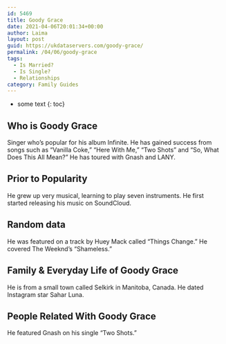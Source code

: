 ```yaml
---
id: 5469
title: Goody Grace
date: 2021-04-06T20:01:34+00:00
author: Laima
layout: post
guid: https://ukdataservers.com/goody-grace/
permalink: /04/06/goody-grace
tags:
  - Is Married?
  - Is Single?
  - Relationships
category: Family Guides
---
```


* some text
{: toc}


## Who is Goody Grace
                  
                  
                  
Singer who&#8217;s popular for his album Infinite. He has gained success from songs such as &#8220;Vanilla Coke,&#8221; &#8220;Here With Me,&#8221; &#8220;Two Shots&#8221; and &#8220;So, What Does This All Mean?&#8221; He has toured with Gnash and LANY.
                  
              
            
              
            
                
                
                
## Prior to Popularity
                  
                  
                  
He grew up very musical, learning to play seven instruments. He first started releasing his music on SoundCloud.
                  
              
            
              
            
                
                
                
## Random data
                  
                  
                  
He was featured on a track by Huey Mack called &#8220;Things Change.&#8221; He covered The Weeknd&#8217;s &#8220;Shameless.&#8221;
                  
              
            
              
            
                
                
                
## Family & Everyday Life of Goody Grace
                  
                  
                  
He is from a small town called Selkirk in Manitoba, Canada. He dated Instagram star Sahar Luna.
                  
              
            
              
            
                
                
                
## People Related With Goody Grace
                  
                  
                  
He featured Gnash on his single &#8220;Two Shots.&#8221;
                  
              
            
              
            
                
              
            
              
              
            
            
              
            
          
          
          